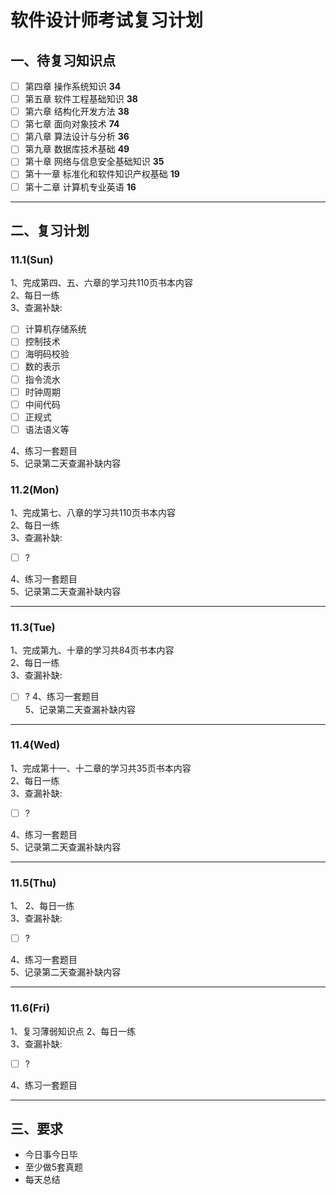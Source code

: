 # 软件设计师考试复习计划
## 一、待复习知识点
- [ ] 第四章 操作系统知识 **34**
- [ ] 第五章 软件工程基础知识 **38** 
- [ ] 第六章 结构化开发方法 **38**
- [ ] 第七章 面向对象技术 **74**
- [ ] 第八章 算法设计与分析 **36**
- [ ] 第九章 数据库技术基础 **49**
- [ ] 第十章 网络与信息安全基础知识 **35**
- [ ] 第十一章 标准化和软件知识产权基础 **19**
- [ ] 第十二章 计算机专业英语 **16**
___
## 二、复习计划
### 11.1(Sun)
1、完成第四、五、六章的学习共$110$页书本内容\
2、每日一练\
3、查漏补缺: 

- [ ] 计算机存储系统
- [ ] 控制技术
- [ ] 海明码校验
- [ ] 数的表示
- [ ] 指令流水
- [ ] 时钟周期
- [ ] 中间代码
- [ ] 正规式
- [ ] 语法语义等 

4、练习一套题目\
5、记录第二天查漏补缺内容

### 11.2(Mon)
1、完成第七、八章的学习共$110$页书本内容\
2、每日一练\
3、查漏补缺: 
- [ ] ?

4、练习一套题目\
5、记录第二天查漏补缺内容
***
### 11.3(Tue)
1、完成第九、十章的学习共$84$页书本内容\
2、每日一练\
3、查漏补缺: 
- [ ] ?
4、练习一套题目\
5、记录第二天查漏补缺内容
***
### 11.4(Wed)
1、完成第十一、十二章的学习共$35$页书本内容\
2、每日一练\
3、查漏补缺: 
- [ ] ?

4、练习一套题目\
5、记录第二天查漏补缺内容
***
### 11.5(Thu)
1、
2、每日一练\
3、查漏补缺: 
- [ ] ?

4、练习一套题目\
5、记录第二天查漏补缺内容
***
### 11.6(Fri)
1、复习薄弱知识点
2、每日一练\
3、查漏补缺: 
- [ ] ?

4、练习一套题目
***
## 三、要求
- 今日事今日毕
- 至少做5套真题
- 每天总结
